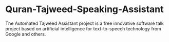# Quran-Tajweed-Speaking-Assistant
The Automated Tajweed Assistant project is a free innovative software talk project based on artificial intelligence for text-to-speech technology from Google and others.
